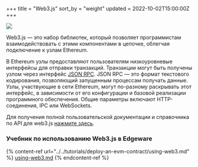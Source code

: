 +++
title = "Web3.js"
sort_by = "weight"
updated = 2022-10-02T15:00:00Z
+++

![](../../../../../../../.gitbook/assets/web3.jpg)

Web3.js — это набор библиотек, который позволяет программистам взаимодействовать с этими компонентами в цепочке, облегчая подключение к узлам Ethereum.‌

В Ethereum узлы предоставляют пользователям низкоуровневые интерфейсы для отправки транзакций. Транзакции могут быть получены узлом через интерфейс [JSON RPC](https://github.com/ethereum/execution-apis). JSON RPC — это формат текстового кодирования, позволяющий запущенным процессам получать данные. Узлы, участвующие в сети Ethereum, могут по-разному раскрывать этот интерфейс, в зависимости от его конфигурации и базовой реализации программного обеспечения. Общие параметры включают HTTP-соединения, IPC или WebSockets.‌

Для получения полной пользовательской документации и справочника по API для web3.js [нажмите здесь](https://web3js.readthedocs.io/en/v1.5.2/).

### Учебник по использованию Web3.js в Edgeware

{% content-ref url="../../tutorials/deploy-an-evm-contract/using-web3.md" %}
[using-web3.md](../../tutorials/deploy-an-evm-contract/using-web3/)
{% endcontent-ref %}
